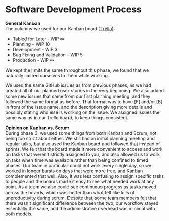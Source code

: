 # Software Development Process

**General Kanban**  
The columns we used for our Kanban board ([Trello](https://trello.com/b/lYWiOAQ3/phase-3)):
 * Tabled for Later - WIP ∞
 * Planning - WIP 10
 * Development - WIP 3
 * Bug Fixing and Validation - WIP 5
 * Production - WIP ∞

We kept the limits the same throughout this phase, we found that we naturally limited ourselves to them while working.

We used the same GitHub issues as from previous phases, as we had created all of our planned user stories in the very beginning. We also added some new issues that came from our first planning meeting, and they followed the same format as before. That format was to have [F] and/or [B] in front of the issue name, and the description giving more details and possibly stating who else is working on the issue. We assigned issues the same way as in our Trello board, to keep things consistent.

**Opinion on Kanban vs. Scrum**  
During phase 3, we used some things from both Kanban and Scrum, not being too strict about either. We still had an initial planning meeting and regular talks, but also used the Kanban board and followed that instead of sprints. We felt that the board made it more convenient to access and work on tasks that weren't strictly assigned to you, and also allowed us to work on taks when time was available rather than being confined to timed phases. Our team in particular could not work every single day, so we worked in longer bursts on days that were more free, and Kanban complemented that well. Also, it was less confusing to assign specific tasks to people and the boards made it easy to see what needed work at any point. As a team we also could see continuous progress as tasks moved across the boards, which was better than what felt like lulls of unproductivity during scrum. Despite that, some team members felt that there wasn't significant difference between the two; our workflow stayed essentially the same, and the administrative overhead was minimal with both models.
